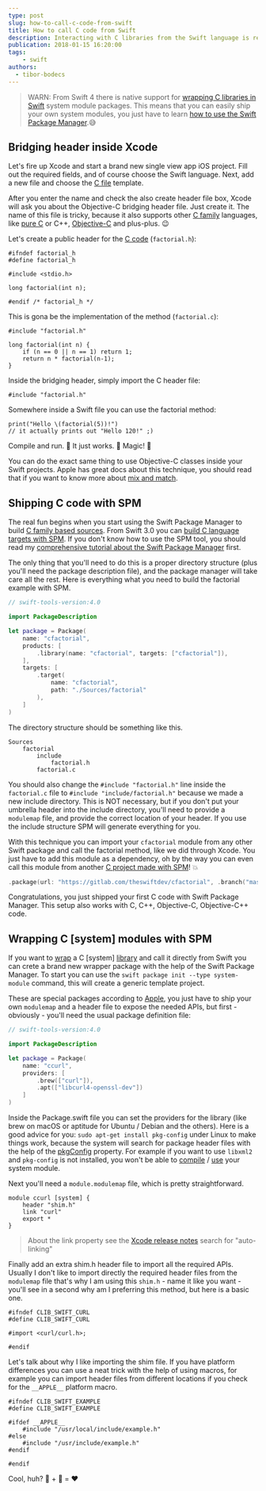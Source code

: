 ```yaml
---
type: post
slug: how-to-call-c-code-from-swift
title: How to call C code from Swift
description: Interacting with C libraries from the Swift language is really amazing, from this post can learn the most of C interoperability.
publication: 2018-01-15 16:20:00
tags: 
    - swift
authors:
  - tibor-bodecs
---
```


> WARN: From Swift 4 there is native support for [wrapping C libraries in Swift](https://www.hackingwithswift.com/articles/87/how-to-wrap-a-c-library-in-swift) system module packages. This means that you can easily ship your own system modules, you just have to learn [how to use the Swift Package Manager](https://theswiftdev.com/2017/11/09/swift-package-manager-tutorial/).😅

## Bridging header inside Xcode

Let's fire up Xcode and start a brand new single view app iOS project. Fill out the required fields, and of course choose the Swift language. Next, add a new file and choose the [C file](https://developer.apple.com/documentation/swift/c_interoperability) template.

After you enter the name and check the also create header file box, Xcode will ask you about the Objective-C bridging header file. Just create it. The name of this file is tricky, because it also supports other [C family](https://developer.apple.com/library/content/documentation/Swift/Conceptual/BuildingCocoaApps/InteractingWithCAPIs.html) languages, like [pure C](https://dzone.com/articles/using-a-c-library-in-swift) or C++, [Objective-C](http://ankit.im/swift/2016/05/21/creating-objc-cpp-packages-with-swift-package-manager/) and plus-plus. 😉

Let's create a public header for the [C code](https://www.sitepoint.com/using-legacy-c-apis-swift/) (`factorial.h`):

```
#ifndef factorial_h
#define factorial_h

#include <stdio.h>

long factorial(int n);

#endif /* factorial_h */
```

This is gona be the implementation of the method (`factorial.c`):

```
#include "factorial.h"

long factorial(int n) {
    if (n == 0 || n == 1) return 1;
    return n * factorial(n-1);
}
```

Inside the bridging header, simply import the C header file:

```
#include "factorial.h"
```

Somewhere inside a Swift file you can use the factorial method:

```
print("Hello \(factorial(5))!")
// it actually prints out "Hello 120!" ;)
```

Compile and run. 🔨 It just works. 🌟 Magic! 🌟

You can do the exact same thing to use Objective-C classes inside your Swift projects. Apple has great docs about this technique, you should read that if you want to know more about [mix and match](https://developer.apple.com/library/content/documentation/Swift/Conceptual/BuildingCocoaApps/MixandMatch.html).

## Shipping C code with SPM

The real fun begins when you start using the Swift Package Manager to build [C family based sources](https://spin.atomicobject.com/2015/02/23/c-libraries-swift/). From Swift 3.0 you can [build C language targets with SPM](https://github.com/apple/swift-evolution/blob/master/proposals/0038-swiftpm-c-language-targets.md). If you don't know how to use the SPM tool, you should read my [comprehensive tutorial about the Swift Package Manager](https://theswiftdev.com/2017/11/09/swift-package-manager-tutorial/) first.

The only thing that you'll need to do this is a proper directory structure (plus you'll need the package description file), and the package manager will take care all the rest. Here is everything what you need to build the factorial example with SPM.

```swift
// swift-tools-version:4.0

import PackageDescription

let package = Package(
    name: "cfactorial",
    products: [
        .library(name: "cfactorial", targets: ["cfactorial"]),
    ],
    targets: [
        .target(
            name: "cfactorial",
            path: "./Sources/factorial"
        ),
    ]
)
```

The directory structure should be something like this.

```
Sources
    factorial
        include
            factorial.h
        factorial.c
```

You should also change the `#include "factorial.h"` line inside the `factorial.c` file to `#include "include/factorial.h"` because we made a new include directory. This is NOT necessary, but if you don't put your umbrella header into the include directory, you'll need to provide a `modulemap` file, and provide the correct location of your header. If you use the include structure SPM will generate everything for you.

With this technique you can import your `cfactorial` module from any other Swift package and call the factorial method, like we did through Xcode. You just have to add this module as a dependency, oh by the way you can even call this module from another [C project made with SPM](https://medium.com/@Aciid/ship-c-code-with-swift-packages-using-swift-package-manager-44edcc702a45#.ucx9oa9hs)! 💥

```swift
.package(url: "https://gitlab.com/theswiftdev/cfactorial", .branch("master")),
```

Congratulations, you just shipped your first C code with Swift Package Manager. This setup also works with C, C++, Objective-C, Objective-C++ code.

## Wrapping C [system] modules with SPM

If you want to [wrap](http://www.bensnider.com/wrapping-c-code-within-a-single-swift-package.html) a C [system] [library](https://oleb.net/blog/2017/12/importing-c-library-into-swift/) and call it directly from Swift you can crete a brand new wrapper package with the help of the Swift Package Manager. To start you can use the `swift package init --type system-module` command, this will create a generic template project.

These are special packages according to [Apple](https://github.com/apple/swift-package-manager/blob/master/Documentation/Usage.md#require-system-libraries), you just have to ship your own `modulemap` and a header file to expose the needed APIs, but first - obviously - you'll need the usual package definition file:

```swift
// swift-tools-version:4.0

import PackageDescription

let package = Package(
    name: "ccurl",
    providers: [
        .brew(["curl"]),
        .apt(["libcurl4-openssl-dev"])
    ]
)
```

Inside the Package.swift file you can set the providers for the library (like brew on macOS or aptitude for Ubuntu / Debian and the others). Here is a good advice for you: `sudo apt-get install pkg-config` under Linux to make things work, because the system will search for package header files with the help of the [pkgConfig](https://github.com/apple/swift-package-manager/blob/master/Documentation/PackageDescriptionV4.md#pkgconfig) property. For example if you want to use `libxml2` and `pkg-config` is not installed, you won't be able to [compile](http://ankit.im/swift/2016/04/06/compiling-and-interpolating-C-using-swift-package-manager/) / [use](https://stackoverflow.com/questions/36570497/compile-c-code-and-expose-it-to-swift-under-linux) your system module.

Next you'll need a `module.modulemap` file, which is pretty straightforward.

```
module ccurl [system] {
    header "shim.h"
    link "curl"
    export *
}
```

> About the link property see the [Xcode release notes](https://developer.apple.com/library/content/releasenotes/DeveloperTools/RN-Xcode/Chapters/Introduction.html) search for "auto-linking"

Finally add an extra shim.h header file to import all the required APIs. Usually I don't like to import directly the required header files from the `modulemap` file that's why I am using this `shim.h` - name it like you want - you'll see in a second why am I preferring this method, but here is a basic one.

```
#ifndef CLIB_SWIFT_CURL
#define CLIB_SWIFT_CURL

#import <curl/curl.h>;

#endif
```

Let's talk about why I like importing the shim file. If you have platform differences you can use a neat trick with the help of using macros, for example you can import header files from different locations if you check for the `__APPLE__` platform macro.

```
#ifndef CLIB_SWIFT_EXAMPLE
#define CLIB_SWIFT_EXAMPLE

#ifdef __APPLE__
    #include "/usr/local/include/example.h"
#else
    #include "/usr/include/example.h"
#endif

#endif
```

Cool, huh? 🍎 + 🔨 = ❤️
